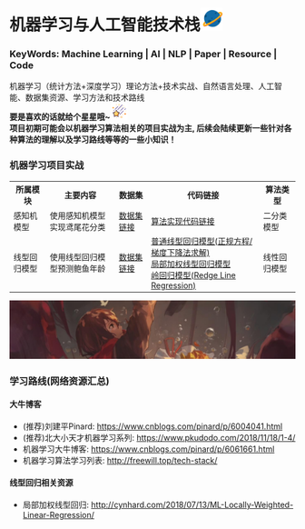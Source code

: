 # 机器学习与人工智能技术栈<img width=40 src="https://github.com/Niutranser-Li/Machine-Learning-Algorithm/blob/master/2.png"></img>
### KeyWords: Machine Learning | AI | NLP | Paper | Resource | Code
机器学习（统计方法+深度学习）理论方法+技术实战、自然语言处理、人工智能、数据集资源、学习方法和技术路线<br>
**要是喜欢的话就给个星星哦~**<img width=30 src="https://github.com/Niutranser-Li/Machine-Learning-Algorithm/blob/master/3.png"></img><br>
**项目初期可能会以机器学习算法相关的项目实战为主, 后续会陆续更新一些针对各种算法的理解以及学习路线等等的一些小知识！**

### 机器学习项目实战
<table>
  <tr>
    <th>所属模块</th>
    <th>主要内容</th>
    <th>数据集</th>
    <th>代码链接</th>
    <th>算法类型</th>
  </tr>
  <tr>
    <td>感知机模型</td>
    <td>使用感知机模型实现鸢尾花分类</td>
    <td><a href="./感知机模型/IRIS-data">数据集链接</a></td>
    <td><a href="./感知机模型/PLA_classifier.py">算法实现代码链接</a></td>
    <td>二分类模型</td>
  </tr>
  <tr>
    <td>线型回归模型</td>
    <td>使用线型回归模型预测鲍鱼年龄</td>
    <td><a href="./线性回归模型/dataset">数据集链接</a></td>
    <td>
      <a href="./线性回归模型/line_regression.py">普通线型回归模型(正规方程/梯度下降法求解)</a><br>
      <a href="./线性回归模型/LWLR.py">局部加权线型回归模型</a><br>
      <a href="./线性回归模型/Redge_regression.py">岭回归模型(Redge Line Regression)</a>
    </td>
    <td>线性回归模型</td>
  </tr>
</table>
<img src="https://github.com/Niutranser-Li/Machine-Learning-Algorithm/blob/master/1.jpg"></img>

### 学习路线(网络资源汇总)<br>
#### 大牛博客<br>
* (推荐)刘建平Pinard: <https://www.cnblogs.com/pinard/p/6004041.html>
* (推荐)北大小天才机器学习系列: <https://www.pkudodo.com/2018/11/18/1-4/>
* 机器学习大牛博客: <https://www.cnblogs.com/pinard/p/6061661.html>
* 机器学习算法学习列表: <http://freewill.top/tech-stack/>

#### 线型回归相关资源<br>
* 局部加权线型回归: <http://cynhard.com/2018/07/13/ML-Locally-Weighted-Linear-Regression/>

